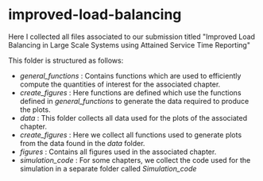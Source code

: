 # improved-load-balancing
Here I collected all files associated to our submission titled "Improved Load Balancing in Large Scale Systems using Attained Service Time Reporting"

This folder is structured as follows:
 - *general_functions* : Contains functions which are used to efficiently compute the quantities of interest for the associated chapter.
 - *create_figures* : Here functions are defined which use the functions defined in *general_functions* to generate the data required to produce the plots.
 - *data* : This folder collects all data used for the plots of the associated chapter.
 - *create_figures* : Here we collect all functions used to generate plots from the data found in the *data* folder.
 - *figures* : Contains all figures used in the associated chapter.
 - *simulation_code* : For some chapters, we collect the code used for the simulation in a separate folder called *Simulation_code*